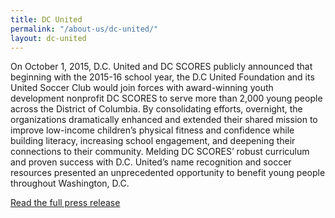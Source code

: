 ```yaml
---
title: DC United
permalink: "/about-us/dc-united/"
layout: dc-united
---
```


On October 1, 2015, D.C. United and DC SCORES publicly announced that beginning with the 2015-16 school year, the D.C United Foundation and its United Soccer Club would join forces with award-winning youth development nonprofit DC SCORES to serve more than 2,000 young people across the District of Columbia. By consolidating efforts, overnight, the organizations dramatically enhanced and extended their shared mission to improve low-income children’s physical fitness and confidence while building literacy, increasing school engagement, and deepening their connections to their community. Melding DC SCORES’ robust curriculum and proven success with D.C. United’s name recognition and soccer resources presented an unprecedented opportunity to benefit young people throughout Washington, D.C.

[Read the full press release](http://bit.ly/DCunitedDCSCORES)
